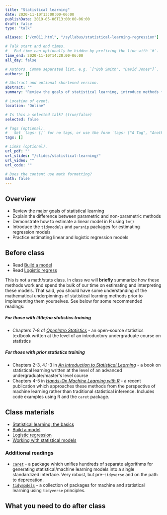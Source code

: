 ```yaml
---
title: "Statistical learning"
date: 2020-11-10T13:00:00-06:00
publishDate: 2019-05-06T13:00:00-06:00
draft: false
type: "talk"

aliases: ["/cm011.html", "/syllabus/statistical-learning-regression"]

# Talk start and end times.
#   End time can optionally be hidden by prefixing the line with `#`.
time_end: 2020-11-10T14:20:00-06:00
all_day: false

# Authors. Comma separated list, e.g. `["Bob Smith", "David Jones"]`.
authors: []

# Abstract and optional shortened version.
abstract: ""
summary: "Review the goals of statistical learning, introduce methods for linear/logistic regression, and practice estimating models in R using the `tidymodels` framework."

# Location of event.
location: "Online"

# Is this a selected talk? (true/false)
selected: false

# Tags (optional).
#   Set `tags: []` for no tags, or use the form `tags: ["A Tag", "Another Tag"]` for one or more tags.
tags: []

# Links (optional).
url_pdf: ""
url_slides: "/slides/statistical-learning/"
url_video: ""
url_code: ""

# Does the content use math formatting?
math: false
---
```




## Overview

* Review the major goals of statistical learning
* Explain the difference between parametric and non-parametric methods
* Demonstrate how to estimate a linear model in R using `lm()`
* Introduce the `tidymodels` and `parsnip` packages for estimating regression models
* Practice estimating linear and logistic regression models

## Before class

* Read [Build a model](/notes/start-with-models/)
* Read [Logistic regress](/notes/logistic-regression/)

This is not a math/stats class. In class we will **briefly** summarize how these methods work and spend the bulk of our time on estimating and interpreting these models. That said, you should have some understanding of the mathematical underpinnings of statistical learning methods prior to implementing them yourselves. See below for some recommended readings:

##### For those with little/no statistics training

* Chapters 7-8 of [*OpenIntro Statistics*](https://www.openintro.org/stat/textbook.php?stat_book=os) - an open-source statistics textbook written at the level of an introductory undergraduate course on statistics

##### For those with prior statistics training

* Chapters 2-3, 4.1-3 in [*An Introduction to Statistical Learning*](http://link.springer.com.proxy.uchicago.edu/book/10.1007%2F978-1-4614-7138-7) - a book on statistical learning written at the level of an advanced undergraduate/master's level course
* Chapters 4-5 in [*Hands-On Machine Learning with R*](https://bradleyboehmke.github.io/HOML/) - a recent publication which approaches these methods from the perspective of machine learning rather than traditional statistical inference. Includes code examples using R and the `caret` package.

## Class materials

* [Statistical learning: the basics](/notes/statistical-learning/)
* [Build a model](/notes/start-with-models/)
* [Logistic regression](/notes/logistic-regression/)
* [Working with statistical models](/notes/work-with-models-exercise/)

### Additional readings

* [`caret`](https://topepo.github.io/caret/) - a package which unifies hundreds of separate algorithms for generating statistical/machine learning models into a single standardized interface. Very robust, but pre-`tidyverse` and on the path to deprecation.
* [`tidymodels`](https://www.tidymodels.org/start/) - a collection of packages for machine and statistical learning using `tidyverse` principles.

## What you need to do after class
